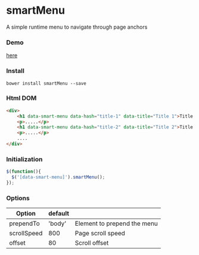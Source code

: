 # smartMenu

A simple runtime menu to navigate through page anchors

### Demo
[here](https://grigno.github.io/smartMenu/)

### Install
```
bower install smartMenu --save
```

### Html DOM
```html
<div>
	<h1 data-smart-menu data-hash="title-1" data-title="Title 1">Title 1</h1>
	<p>.....</p>	
	<h1 data-smart-menu data-hash="title-2" data-title="Title 2">Title 2</h1>
	<p>.....</p>	
	....
</div>
```



### Initialization

```javascript
$(function(){
  $('[data-smart-menu]').smartMenu();
});
```


### Options


Option         | default          |   |
--------------------|------------------|-----------------------|
prependTo				| 'body'   | Element to prepend the menu  |
scrollSpeed|800|Page scroll speed
offset|80|Scroll offset